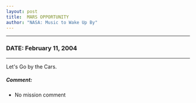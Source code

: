 ```yaml
---
layout: post
title:  MARS OPPORTUNITY
author: "NASA: Music to Wake Up By"
---
```


----
### DATE: February 11, 2004
----
Let's Go by the Cars.

##### Comment:
* No mission comment
